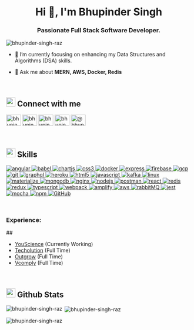 <h1 align="center">Hi 👋, I'm Bhupinder Singh</h1>
<h3 align="center">Passionate Full Stack Software Developer.</h3>

<p align="left"> <img src="https://komarev.com/ghpvc/?username=bhupinder-singh-raz&label=Profile%20views&color=0e75b6&style=flat" alt="bhupinder-singh-raz" /> </p>

- 🌱 I’m currently focusing on enhancing my Data Structures and Algorithms (DSA) skills.

- 💬 Ask me about **MERN, AWS, Docker, Redis**

<br />

## <img src="https://res.cloudinary.com/dynjwlpl3/image/upload/v1676625129/Projects%20readme/dm4uz3-foekoe_u4ygwz.gif" width="25"> <b> Connect with me </b>
<p align="left">
<a href="https://linkedin.com/in/bhupinder-dev" target="_blank"><img align="center" src="https://raw.githubusercontent.com/rahuldkjain/github-profile-readme-generator/master/src/images/icons/Social/linked-in-alt.svg" alt="bhupinder-dev" height="30" width="40" /></a>
<a href="https://www.hackerrank.com/bhupinder_raz" target="_blank"><img align="center" src="https://raw.githubusercontent.com/rahuldkjain/github-profile-readme-generator/master/src/images/icons/Social/hackerrank.svg" alt="bhupinder_raz" height="30" width="40" /></a>
<a href="https://codeforces.com/profile/bhupinder9876" target="_blank"><img align="center" src="https://raw.githubusercontent.com/rahuldkjain/github-profile-readme-generator/master/src/images/icons/Social/codeforces.svg" alt="bhupinder9876" height="30" width="40" /></a>
<a href="https://www.leetcode.com/bhupindersingh987686" target="_blank"><img align="center" src="https://raw.githubusercontent.com/rahuldkjain/github-profile-readme-generator/master/src/images/icons/Social/leet-code.svg" alt="bhupindersingh987686" height="30" width="40" /></a>
<a href="https://www.hackerearth.com/@bhupindersingh987686" target="_blank"><img align="center" src="https://raw.githubusercontent.com/rahuldkjain/github-profile-readme-generator/master/src/images/icons/Social/hackerearth.svg" alt="@bhupindersingh987686" height="30" width="40" /></a>
</p>

<br />

## <img src="https://media2.giphy.com/media/QssGEmpkyEOhBCb7e1/giphy.gif?cid=ecf05e47a0n3gi1bfqntqmob8g9aid1oyj2wr3ds3mg700bl&rid=giphy.gif" width ="25"><b> Skills</b>
<p align="left">
    <a href="https://angular.io" target="_blank" rel="noreferrer">
        <img src="https://img.shields.io/badge/Angular-%23E23237.svg?&style=for-the-badge&logo=angular&logoColor=white" alt="angular"/>
    </a>
    <a href="https://babeljs.io/" target="_blank" rel="noreferrer">
        <img src="https://img.shields.io/badge/Babel-%F9DC3E.svg?&style=for-the-badge&logo=babel&logoColor=black" alt="babel"/>
    </a>
    <a href="https://www.chartjs.org" target="_blank" rel="noreferrer">
        <img src="https://img.shields.io/badge/Chart.js-%F6C023.svg?&style=for-the-badge&logo=chartjs&logoColor=white" alt="chartjs"/>
    </a>
    <a href="https://www.w3schools.com/css/" target="_blank" rel="noreferrer">
        <img src="https://img.shields.io/badge/CSS3-%231572B6.svg?&style=for-the-badge&logo=css3&logoColor=white" alt="css3"/>
    </a>
    <a href="https://www.docker.com/" target="_blank" rel="noreferrer">
        <img src="https://img.shields.io/badge/Docker-%232496ED.svg?&style=for-the-badge&logo=docker&logoColor=white" alt="docker"/>
    </a>
    <a href="https://expressjs.com" target="_blank" rel="noreferrer">
        <img src="https://img.shields.io/badge/Express.js-%23000000.svg?&style=for-the-badge&logo=express&logoColor=white" alt="express"/>
    </a>
    <a href="https://firebase.google.com/" target="_blank" rel="noreferrer">
        <img src="https://img.shields.io/badge/Firebase-%23039BE5.svg?&style=for-the-badge&logo=firebase&logoColor=white" alt="firebase"/>
    </a>
    <a href="https://cloud.google.com" target="_blank" rel="noreferrer">
        <img src="https://img.shields.io/badge/Google%20Cloud-%234285F4.svg?&style=for-the-badge&logo=google-cloud&logoColor=white" alt="gcp"/>
    </a>
    <a href="https://git-scm.com/" target="_blank" rel="noreferrer">
        <img src="https://img.shields.io/badge/Git-%23F05032.svg?&style=for-the-badge&logo=git&logoColor=white" alt="git"/>
    </a>
    <a href="https://graphql.org" target="_blank" rel="noreferrer">
        <img src="https://img.shields.io/badge/GraphQL-%E10098.svg?&style=for-the-badge&logo=graphql&logoColor=white" alt="graphql"/>
    </a>
    <a href="https://heroku.com" target="_blank" rel="noreferrer">
        <img src="https://img.shields.io/badge/Heroku-%23430098.svg?&style=for-the-badge&logo=heroku&logoColor=white" alt="heroku"/>
    </a>
    <a href="https://www.w3.org/html/" target="_blank" rel="noreferrer">
        <img src="https://img.shields.io/badge/HTML5-%23E34F26.svg?&style=for-the-badge&logo=html5&logoColor=white" alt="html5"/>
    </a>
    <a href="https://developer.mozilla.org/en-US/docs/Web/JavaScript" target="_blank" rel="noreferrer">
        <img src="https://img.shields.io/badge/JavaScript-%23F7DF1E.svg?&style=for-the-badge&logo=javascript&logoColor=black" alt="javascript"/>
    </a>
    <a href="https://kafka.apache.org/" target="_blank" rel="noreferrer">
        <img src="https://img.shields.io/badge/Apache%20Kafka-%23BF0020.svg?&style=for-the-badge&logo=apache-kafka&logoColor=white" alt="kafka"/>
    </a>
    <a href="https://www.linux.org/" target="_blank" rel="noreferrer">
        <img src="https://img.shields.io/badge/Linux-%23FCC624.svg?&style=for-the-badge&logo=linux&logoColor=black" alt="linux"/>
    </a>
    <a href="https://materializecss.com/" target="_blank" rel="noreferrer">
        <img src="https://img.shields.io/badge/Materialize-%23E14F80.svg?&style=for-the-badge&logo=materialize&logoColor=white" alt="materialize"/>
    </a>
    <a href="https://www.mongodb.com/" target="_blank" rel="noreferrer">
        <img src="https://img.shields.io/badge/MongoDB-%2347A248.svg?&style=for-the-badge&logo=mongodb&logoColor=white" alt="mongodb"/>
    </a>
    <a href="https://www.nginx.com" target="_blank" rel="noreferrer">
        <img src="https://img.shields.io/badge/Nginx-%23009639.svg?&style=for-the-badge&logo=nginx&logoColor=white" alt="nginx"/>
    </a>
    <a href="https://nodejs.org" target="_blank" rel="noreferrer">
        <img src="https://img.shields.io/badge/Node.js-%23339933.svg?&style=for-the-badge&logo=node.js&logoColor=white" alt="nodejs"/>
    </a>
    <a href="https://postman.com" target="_blank" rel="noreferrer">
        <img src="https://img.shields.io/badge/Postman-%23FF6C37.svg?&style=for-the-badge&logo=postman&logoColor=white" alt="postman"/>
    </a>
    <a href="https://reactjs.org/" target="_blank" rel="noreferrer">
        <img src="https://img.shields.io/badge/React-%23282C34.svg?&style=for-the-badge&logo=react&logoColor=61DAFB" alt="react"/>
    </a>
    <a href="https://redis.io" target="_blank" rel="noreferrer">
        <img src="https://img.shields.io/badge/Redis-%23D82C20.svg?&style=for-the-badge&logo=redis&logoColor=white" alt="redis"/>
    </a>
    <a href="https://redux.js.org" target="_blank" rel="noreferrer">
        <img src="https://img.shields.io/badge/Redux-%23593d88.svg?&style=for-the-badge&logo=redux&logoColor=white" alt="redux"/>
    </a>
    <a href="https://www.typescriptlang.org/" target="_blank" rel="noreferrer">
        <img src="https://img.shields.io/badge/TypeScript-%232B8EB2.svg?&style=for-the-badge&logo=typescript&logoColor=white" alt="typescript"/>
    </a>
    <a href="https://webpack.js.org" target="_blank" rel="noreferrer">
        <img src="https://img.shields.io/badge/Webpack-%238DD6F9.svg?&style=for-the-badge&logo=webpack&logoColor=black" alt="webpack"/>
    </a>
    <a href="https://aws.amazon.com/amplify/" target="_blank" rel="noreferrer">
        <img src="https://img.shields.io/badge/AWS%20Amplify-%230F6FCF.svg?&style=for-the-badge&logo=aws-amplify&logoColor=white" alt="amplify"/>
    </a>
    <a href="https://aws.amazon.com" target="_blank" rel="noreferrer">
        <img src="https://img.shields.io/badge/AWS-%23232F3E.svg?&style=for-the-badge&logo=amazonaws&logoColor=white" alt="aws"/>
    </a>
    <a href="https://www.rabbitmq.com" target="_blank" rel="noreferrer">
        <img src="https://img.shields.io/badge/RabbitMQ-%233E5B91.svg?&style=for-the-badge&logo=rabbitmq&logoColor=white" alt="rabbitMQ"/>
    </a>
    <a href="https://jestjs.io" target="_blank" rel="noreferrer">
        <img src="https://img.shields.io/badge/Jest-%23C21325.svg?&style=for-the-badge&logo=jest&logoColor=white" alt="jest"/>
    </a>
<a href="https://mochajs.org" target="_blank" rel="noreferrer">
    <img src="https://img.shields.io/badge/Mocha-%238D6748.svg?&style=for-the-badge&logo=mocha&logoColor=white" alt="mocha"/>
</a>

<a href="https://www.npmjs.com/" target="_blank" rel="noreferrer">
    <img src="https://img.shields.io/badge/npm-CB3837.svg?style=for-the-badge&logo=npm&logoColor=white" alt="npm"/>
</a>

<a href="https://github.com/" target="_blank" rel="noreferrer">
    <img src="https://img.shields.io/badge/GitHub-181717.svg?style=for-the-badge&logo=GitHub&logoColor=white" alt="GitHub"/>
</a>
</p>

<br />

<h3 align="left">Experience:</h3>
## <ul>
  <li><a href="https://www.youscience.com/" target="_blank">YouScience</a> (Currently Working) </li>
  <li><a href="https://www.techolution.com/" target="_blank">Techolution</a> (Full Time) </li>
  <li><a href="https://outgrow.co/" target="_blank">Outgrow</a> (Full Time) </li>
  <li><a href="https://www.v-comply.com/" target="_blank">Vcomply</a> (Full Time) </li>
</ul>

<br />

## <img src="https://media.giphy.com/media/iY8CRBdQXODJSCERIr/giphy.gif" width="25"> <b>Github Stats</b>

<p><img align="left" src="https://github-readme-stats.vercel.app/api/top-langs?username=bhupinder-singh-raz&show_icons=true&locale=en&layout=compact&theme=vue-dark&border_color=41b883&bg_color=0d1117" alt="bhupinder-singh-raz" /></p>

<p>&nbsp;<img align="center" src="https://github-readme-stats.vercel.app/api?username=bhupinder-singh-raz&show_icons=true&locale=en&theme=vue-dark&border_color=41b883&bg_color=0d1117" alt="bhupinder-singh-raz" /></p>
<p><img align="center" src="https://github-readme-streak-stats.herokuapp.com/?user=bhupinder-singh-raz&theme=vue-dark&border_color=41b883&bg_color=0d1117" alt="bhupinder-singh-raz" /></p>
